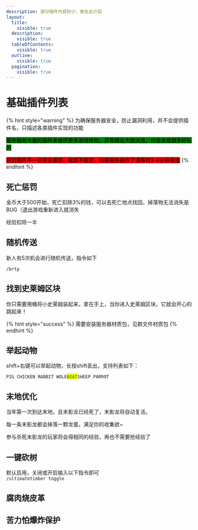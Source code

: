```yaml
---
description: 部分插件内容较少，故在此介绍
layout:
  title:
    visible: true
  description:
    visible: true
  tableOfContents:
    visible: true
  outline:
    visible: true
  pagination:
    visible: true
---
```


# 基础插件列表

{% hint style="warning" %}
为确保服务器安全，防止漏洞利用，并不会提供插件名，只描述各类插件实现的功能

<mark style="background-color:green;">服务器有大量的插件来提供更多游戏体验，非常建议大致浏览，你会发现很多好玩的</mark>

<mark style="background-color:red;">目前插件不一定完全兼容，极其不稳定，如果服务器炸了请等待3-4分钟重连</mark>
{% endhint %}

## 死亡惩罚

金币大于500开始，死亡扣除3%的钱，可以去死亡地点找回，掉落物无法消失是BUG（退出游戏重新进入就消失

经验扣除一半

## 随机传送

新人有5次机会进行随机传送，指令如下

```
/brtp
```

## 找到史莱姆区块

你只需要用桶将小史莱姆装起来，拿在手上，当你进入史莱姆区块，它就会开心的跳起来！

{% hint style="success" %}
需要安装服务器材质包，见群文件材质包
{% endhint %}

## 举起动物

shift+右键可以举起动物，长按shift丢出，支持列表如下：

`PIG CHICKEN RABBIT WOLE`<mark style="color:green;">`BOAT`</mark>`SHEEP PARROT`

## 末地优化

当年第一次到达末地，且末影龙已经死了，末影龙将自动复活。

每一条末影龙都会掉落一颗龙蛋，满足你的收集欲\~

参与杀死末影龙的玩家将会得相同的经验，再也不需要抢经验了

## 一键砍树

默认启用，关闭或开启输入以下指令即可\
`/ultimatetimber toggle`

## 腐肉烧皮革

## 苦力怕爆炸保护
